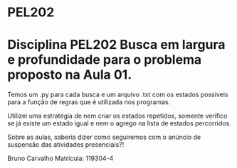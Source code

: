 # PEL202
Disciplina PEL202
Busca em largura e profundidade para o problema proposto na Aula 01.
========================================

Temos um .py para cada busca e um arquivo .txt com os estados possíveis para a função de regras que é utilizada nos programas.

Utilizei uma estratégia de nem criar os estados repetidos, somente verifico se já existe um estado igual e nem o agrego na lista de estados percorridos.

Sobre as aulas, saberia dizer como seguiremos com o anúncio de suspensão das atividades presenciais?!

Bruno Carvalho
Matrícula: 119304-4  
